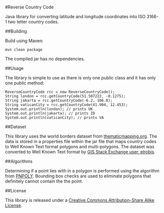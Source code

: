 #Reverse Country Code

Java library for converting latitude and longitude coordinates into ISO 3166-1 two letter country codes.

##Building

Build using Maven:

    mvn clean package

The compiled jar has no dependencies.

##Usage

The library is simple to use as there is only one public class and it has only one public method:

    ReverseCountryCode rcc = new ReverseCountryCode();
    String london = rcc.getCountryCode(51.507222, -0.1275);
    String jakarta = rcc.getCountryCode(-6.2, 106.8);
    String vaticanCity = rcc.getCountryCode(41.904, 12.453);
    System.out.println(london); // prints UK
    System.out.println(jakarta); // prints ID
    System.out.println(vaticanCity); // prints VA

##Dataset

This library uses the world borders dataset from [thematicmapping.org](http://thematicmapping.org/downloads/world_borders.php). The data is stored in a properties file within the jar file that maps country codes to Well Known Text format polygons and multi-polygons. The dataset was converted to Well Known Text format by [GIS Stack Exchange user, elrobis](http://gis.stackexchange.com/a/17441).

##Algorithms

Determining if a point lies with in a polygon is performed using the algorithm from [PNPOLY](http://www.ecse.rpi.edu/Homepages/wrf/Research/Short_Notes/pnpoly.html). Bounding box checks are used to eliminate polygons that definitely cannot contain the the point.

##License

This library is released under a [Creative Commons Attribution-Share Alike License](http://creativecommons.org/licenses/by-sa/3.0/).

